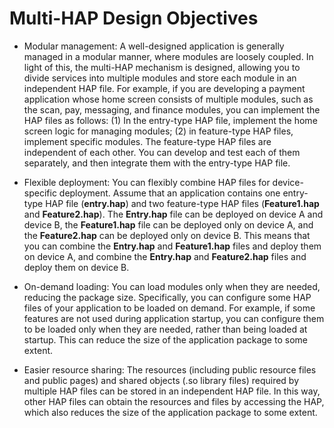 # Multi-HAP Design Objectives


- Modular management: A well-designed application is generally managed in a modular manner, where modules are loosely coupled. In light of this, the multi-HAP mechanism is designed, allowing you to divide services into multiple modules and store each module in an independent HAP file. For example, if you are developing a payment application whose home screen consists of multiple modules, such as the scan, pay, messaging, and finance modules, you can implement the HAP files as follows: (1) In the entry-type HAP file, implement the home screen logic for managing modules; (2) in feature-type HAP files, implement specific modules. The feature-type HAP files are independent of each other. You can develop and test each of them separately, and then integrate them with the entry-type HAP file.

- Flexible deployment: You can flexibly combine HAP files for device-specific deployment. Assume that an application contains one entry-type HAP file (**entry.hap**) and two feature-type HAP files (**Feature1.hap** and **Feature2.hap**). The **Entry.hap** file can be deployed on device A and device B, the **Feature1.hap** file can be deployed only on device A, and the **Feature2.hap** can be deployed only on device B. This means that you can combine the **Entry.hap** and **Feature1.hap** files and deploy them on device A, and combine the **Entry.hap** and **Feature2.hap** files and deploy them on device B.

- On-demand loading: You can load modules only when they are needed, reducing the package size. Specifically, you can configure some HAP files of your application to be loaded on demand. For example, if some features are not used during application startup, you can configure them to be loaded only when they are needed, rather than being loaded at startup. This can reduce the size of the application package to some extent.

- Easier resource sharing: The resources (including public resource files and public pages) and shared objects (.so library files) required by multiple HAP files can be stored in an independent HAP file. In this way, other HAP files can obtain the resources and files by accessing the HAP, which also reduces the size of the application package to some extent.
